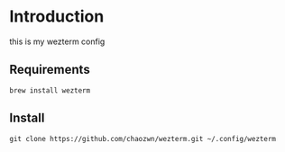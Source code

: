 # Introduction

this is my wezterm config

## Requirements
```shell
brew install wezterm
```

## Install
```shell
git clone https://github.com/chaozwn/wezterm.git ~/.config/wezterm
```
